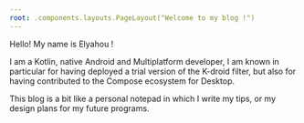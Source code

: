 ```yaml
---
root: .components.layouts.PageLayout("Welcome to my blog !")
---
```


Hello! My name is Elyahou !

I am a Kotlin, native Android and Multiplatform developer, I am known in particular for having deployed a trial version of the K-droid filter, but also for having contributed to the Compose ecosystem for Desktop. 

This blog is a bit like a personal notepad in which I write my tips, or my design plans for my future programs.

